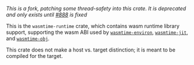 _This is a fork, patching some thread-safety into this crate. It is deprecated and
only exists until [#888](https://github.com/bytecodealliance/wasmtime/issues/888) is fixed_

This is the `wasmtime-runtime` crate, which contains wasm runtime library
support, supporting the wasm ABI used by [`wasmtime-environ`],
[`wasmtime-jit`], and [`wasmtime-obj`].

This crate does not make a host vs. target distinction; it is meant to be
compiled for the target.

[`wasmtime-environ`]: https://crates.io/crates/wasmtime-environ
[`wasmtime-jit`]: https://crates.io/crates/wasmtime-jit
[`wasmtime-obj`]: https://crates.io/crates/wasmtime-obj
